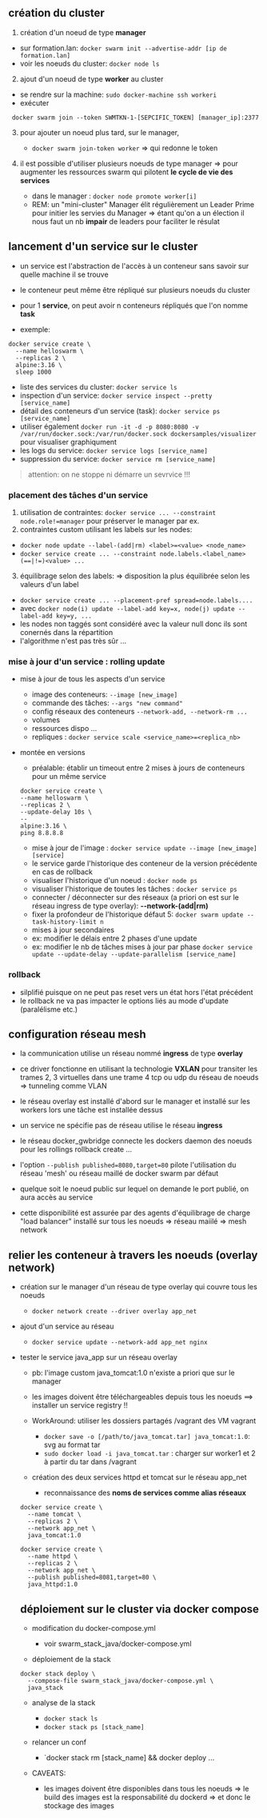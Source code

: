 ## création du cluster

1. création d'un noeud de type **manager**
  * sur formation.lan: `docker swarm init --advertise-addr [ip de formation.lan]`
  * voir les noeuds du cluster: `docker node ls`

2. ajout d'un noeud de type **worker** au cluster
  * se rendre sur la machine: `sudo docker-machine ssh workeri`
  * exécuter
  ```
   docker swarm join --token SWMTKN-1-[SEPCIFIC_TOKEN] [manager_ip]:2377
  ```

3. pour ajouter un noeud plus tard, sur le manager,
   * `docker swarm join-token worker` => qui redonne le token

4. il est possible d'utiliser plusieurs noeuds de type manager
   => pour augmenter les ressources swarm qui pilotent **le cycle de vie des services**
   * dans le manager : `docker node promote worker[i]`
   * REM: un "mini-cluster" Manager élit régulièrement un Leader Prime pour initier les servies du Manager
   => étant qu'on a un élection il nous faut un nb **impair** de leaders pour faciliter le
   résulat
## lancement d'un service sur le cluster

* un service est l'abstraction de l'accès à un conteneur sans savoir sur quelle machine il se trouve
* le conteneur peut même être répliqué sur plusieurs noeuds du cluster
* pour 1 **service**, on peut avoir n conteneurs répliqués que l'on nomme **task**

* exemple: 
```
docker service create \
  --name helloswarm \
  --replicas 2 \
  alpine:3.16 \
  sleep 1000
```

* liste des services du cluster: `docker service ls`
* inspection d'un service: `docker service inspect --pretty [service_name]`
* détail des conteneurs d'un service (task): `docker service ps [service_name]`
* utiliser également `docker run -it -d -p 8080:8080 -v /var/run/docker.sock:/var/run/docker.sock dockersamples/visualizer` pour visualiser graphiqument
* les logs du service: `docker service logs [service_name]`
* suppression du service: `docker service rm [service_name]`
> attention: on ne stoppe ni démarre un sevrvice !!!

### placement des tâches d'un service

1. utilisation de contraintes: `docker service ... --constraint node.role!=manager` pour préserver le manager
par ex.
2. contraintes custom utilisant les labels sur les nodes:
  * `docker node update --label-(add|rm) <label>=<value> <node_name>`
  * `docker service create ... --constraint node.labels.<label_name>(==|!=)<value> ...` 
3. équilibrage selon des labels: => disposition la plus équilibrée selon les valeurs d'un label
  * `docker service create ... --placement-pref spread=node.labels....`
  * avec `docker node(i) update --label-add key=x, node(j) update --label-add key=y, ...`
  * les nodes non taggés sont considéré avec la valeur null donc ils sont conernés dans la répartition
  * l'algorithme n'est pas très sûr ...
### mise à jour d'un service : rolling update

* mise à jour de tous les aspects d'un service
  - image des conteneurs: `--image [new_image]`
  - commande des tâches: `--args "new command"`
  - config réseaux des conteneurs `--network-add, --network-rm ...`
  - volumes
  - ressources dispo ...
  - repliques : `docker service scale <service_name>=<replica_nb>`

* montée en versions
  - préalable: établir un timeout entre 2 mises à jours de conteneurs pour un même service
  ```
  docker service create \
  --name helloswarm \
  --replicas 2 \
  --update-delay 10s \
  --
  alpine:3.16 \
  ping 8.8.8.8
  ```

  - mise à jour de l'image : `docker service update --image [new_image] [service]`
  - le service garde l'historique des conteneur de la version précédente en cas de rollback
  - visualiser l'historique d'un noeud : `docker node ps`
  - visualiser l'historique de toutes les tâches : `docker service ps`
  - connecter / déconnecter sur des réseaux (a priori on est sur le réseau ingress de type overlay): **--network-(add|rm)** 
  - fixer la profondeur de l'historique défaut 5: `docker swarm update --task-history-limit n`

  * mises à jour secondaires

  - ex: modifier le délais entre 2 phases d'une update
  - ex: modifier le nb de tâches mises à jour par phase
  `docker service update --update-delay --update-parallelism [service_name]`

### rollback
  - silplifié puisque on ne peut pas reset vers un état hors l'état précédent
  - le rollback ne va pas impacter le options liés au mode d'update (paralélisme etc.)

## configuration réseau mesh

* la communication utilise un réseau nommé **ingress** de type **overlay**
* ce driver fonctionne en utilisant la technologie **VXLAN** pour transiter les trames 2, 3 virtuelles dans une trame 4 tcp ou udp du réseau de noeuds => tunneling comme VLAN
* le réseau overlay est installé d'abord sur le manager et installé sur les workers lors une tâche est installée dessus
* un service ne spécifie pas de réseau utilise le réseau **ingress**
* le réseau docker_gwbridge connecte les dockers daemon des noeuds pour les rollings rollback create ...

* l'option `--publish published=8080,target=80` pilote l'utilisation du réseau 'mesh' ou réseau maillé de docker swarm par défaut
* quelque soit le noeud public sur lequel on demande le port publié, on aura accès au service
* cette disponibilité est assurée par des agents d'équilibrage de charge "load balancer" installé sur tous les noeuds => réseau maiilé => mesh network

## relier les conteneur à travers les noeuds (overlay network)

* création sur le manager d'un réseau de type overlay qui couvre tous les noeuds
  - `docker network create --driver overlay app_net`

* ajout d'un service au réseau
  - `docker service update --network-add app_net nginx`

* tester le service java_app sur un réseau overlay
  - pb: l'image custom java_tomcat:1.0 n'existe a priori que sur le manager
  - les images doivent être téléchargeables depuis tous les noeuds ==> installer un service registry !!
  - WorkAround: utiliser les dossiers partagés /vagrant des VM vagrant
    + `docker save -o [/path/to/java_tomcat.tar] java_tomcat:1.0`: svg au format tar
    + `sudo docker load -i java_tomcat.tar` : charger sur worker1 et 2 à partir du tar dans /vagrant
  
  - création des deux services httpd et tomcat sur le réseau app_net
    + reconnaissance des **noms de services comme alias réseaux**
  ```
  docker service create \
    --name tomcat \
    --replicas 2 \
    --network app_net \
    java_tomcat:1.0
  
  docker service create \
    --name httpd \
    --replicas 2 \
    --network app_net \
    --publish published=8081,target=80 \
    java_httpd:1.0
  ```

  ## déploiement sur le cluster via docker compose

  * modification du docker-compose.yml
    - voir swarm_stack_java/docker-compose.yml
  
  * déploiement de la stack
  ```
  docker stack deploy \
    --compose-file swarm_stack_java/docker-compose.yml \
    java_stack
  ```

  * analyse de la stack
    - `docker stack ls`
    - `docker stack ps [stack_name]`
  
  * relancer un conf
    - `docker stack rm [stack_name] && docker deploy ...
  
  * CAVEATS:
    - les images doivent être disponibles dans tous les noeuds 
      => le build des images est la responsabilité du dockerd 
      => et donc le stockage des images